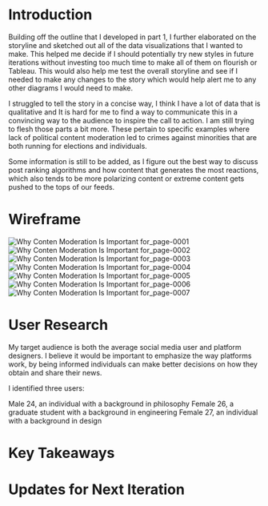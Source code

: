 # Introduction

Building off the outline that I developed in part 1, I further elaborated on the storyline and sketched out all of the data visualizations that I wanted to make. This helped me decide if I should potentially try new styles in future iterations without investing too much time to make all of them on flourish or Tableau. This would also help me test the overall storyline and see if I needed to make any changes to the story which would help alert me to any other diagrams I would need to make. 

I struggled to tell the story in a concise way, I think I have a lot of data that is qualitative and It is hard for me to find a way to communicate this in a convincing way to the audience to inspire the call to action. I am still trying to flesh those parts a bit more. These pertain to specific examples where lack of political content moderation led to crimes against minorities that are both running for elections and individuals.

Some information is still to be added, as I figure out the best way to discuss post ranking algorithms and how content that generates the most reactions, which also tends to be more polarizing content or extreme content gets pushed to the tops of our feeds. 


# Wireframe
![Why Conten Moderation Is Important for_page-0001](https://user-images.githubusercontent.com/117247447/205210036-28bcccb8-298f-45ca-8073-9a0ec91692cb.jpg)
![Why Conten Moderation Is Important for_page-0002](https://user-images.githubusercontent.com/117247447/205210063-46f8bc24-04e1-48cc-846d-d26c3eac6ea5.jpg)
![Why Conten Moderation Is Important for_page-0003](https://user-images.githubusercontent.com/117247447/205210094-c0893b4b-f18c-41a6-ad3e-316800e2cc63.jpg)
![Why Conten Moderation Is Important for_page-0004](https://user-images.githubusercontent.com/117247447/205210117-3325706c-38cd-4510-9bd1-3c1c325b4c46.jpg)
![Why Conten Moderation Is Important for_page-0005](https://user-images.githubusercontent.com/117247447/205210142-7aa4384e-106e-4a72-a989-14b390443b26.jpg)
![Why Conten Moderation Is Important for_page-0006](https://user-images.githubusercontent.com/117247447/205210166-47ade850-f9aa-49c3-9877-75de8b3e772a.jpg)
![Why Conten Moderation Is Important for_page-0007](https://user-images.githubusercontent.com/117247447/205210185-9fa632de-714a-4e56-9c5e-77c962758c3e.jpg)

# User Research 

My target audience is both the average social media user and platform designers. I believe it would be important to emphasize the way platforms work, by being informed individuals can make better decisions on how they obtain and share their news.

I identified three users:

Male 24, an individual with a background in philosophy 
Female 26, a graduate student with a background in engineering
Female 27, an individual with a background in design


# Key Takeaways 

# Updates for Next Iteration 



